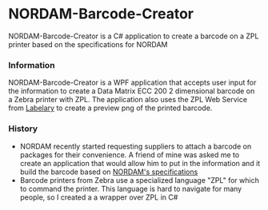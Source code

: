 # NORDAM-Barcode-Creator
NORDAM-Barcode-Creator is a C# application to create a barcode on a ZPL printer based on the specifications for NORDAM

### Information ###
NORDAM-Barcode-Creator is a WPF application that accepts user input for the information to create a Data Matrix ECC 200  2 dimensional barcode on a Zebra printer with ZPL. The application also uses the ZPL Web Service from [Labelary](http://labelary.com) to create a preview png of the printed barcode. 

### History ###
- NORDAM recently started requesting suppliers to attach a barcode on packages for their convenience. A friend of mine was asked me to create an application that would allow him to put in the information and it build the barcode based on [NORDAM's specifications](https://github.com/rogergarrison/NORDAM-Barcode-Creator/blob/master/Supplier%202D%20Barcode%20Specs.pdf)
- Barcode printers from Zebra use a specialized language "ZPL" for which to command the printer. This language is hard to navigate for many people, so I created a a wrapper over ZPL in C#
